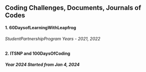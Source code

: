 
## Coding Challenges, Documents, Journals of Codes
#### 1. 60DaysofLearningWithLeapfrog 
######  StudentPartnershipProgram Years - 2021, 2022
#### 2. ITSNP and 100DaysOfCoding 
#####   Year 2024 Started from Jan 4, 2024
